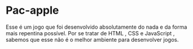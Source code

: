 # Pac-apple
Esse é um jogo que foi desenvolvido absolutamente do nada e da forma mais repentina possível. Por se tratar de HTML  , CSS e JavaScript , sabemos que esse não é o melhor ambiente para desenvolver jogos.
